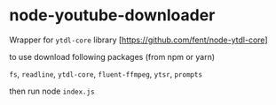 # node-youtube-downloader

Wrapper for `ytdl-core` library [https://github.com/fent/node-ytdl-core]

to use download following packages (from npm or yarn)

`fs`, `readline`, `ytdl-core`, `fluent-ffmpeg`, `ytsr`, `prompts`

then run node `index.js`
